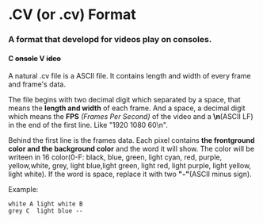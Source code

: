 # .CV (or .cv) Format
### A format that developd for videos play on consoles.
#### C  ~~onsole~~ V  ~~ideo~~

A natural .cv file is a ASCII file. It contains length and width of every frame and frame's data.

The file begins with two decimal digit which separated by a space, that means the **length and width** of each frame. And a space, a decimal digit which means the **FPS** *(Frames Per Second)*   of the video and a **\n**(ASCII LF) in the end of the first line. Like "1920 1080 60\n".

Behind the first line is the frames data. Each pixel contains **the frontground color and the background color** and the word it will show. The color will be writeen in 16 color(0-F: black, blue, green, light cyan, red, purple, yellow,white, grey, light blue,light green, light red, light purple, light yellow, light white). If the word is space, replace it with two **"-"**(ASCII minus sign).

Example:
```
white A light white B
grey C  light blue --
```